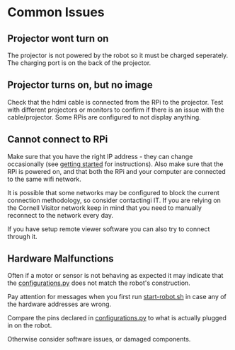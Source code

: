 # Common Issues

## Projector wont turn on

The projector is not powered by the robot so it must be charged seperately. The charging port is on the back of the projector.

## Projector turns on, but no image

Check that the hdmi cable is connected from the RPi to the projector. Test with different projectors or monitors to confirm if there is an issue with the cable/projector. Some RPis are configured to not display anything.

## Cannot connect to RPi

Make sure that you have the right IP address - they can change occasionally (see [getting started](getting-started.md) for instructions). Also make sure that the RPi is powered on, and that both the RPi and your computer are connected to the same wifi network.

It is possible that some networks may be configured to block the current connection methodology, so consider contactingi IT. If you are relying on the Cornell Visitor network keep in mind that you need to manually reconnect to the network every day.

If you have setup remote viewer software you can also try to connect through it.

## Hardware Malfunctions

Often if a motor or sensor is not behaving as expected it may indicate that the [configurations.py](../robot/configurations.py) does not match the robot's construction.

Pay attention for messages when you first run [start-robot.sh](../start-robot.sh) in case any of the hardware addresses are wrong.

Compare the pins declared in [configurations.py](../robot/configurations.py) to what is actually plugged in on the robot.

Otherwise consider software issues, or damaged components.

